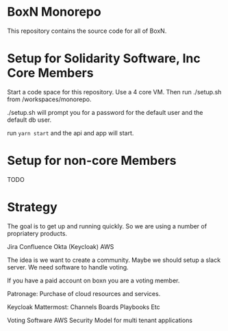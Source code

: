# BoxN Monorepo

This repository contains the source code for all of BoxN.

# Setup for Solidarity Software, Inc Core Members

Start a code space for this repository. Use a 4 core VM. Then run ./setup.sh from /workspaces/monorepo.

./setup.sh will prompt you for a password for the default user and the default db user.

run `yarn start` and the api and app will start.

# Setup for non-core Members

TODO

# Strategy

The goal is to get up and running quickly. So we are using a number of propriatery products.

Jira
Confluence
Okta (Keycloak)
AWS

The idea is we want to create a community. Maybe we should setup a slack server. We need software to handle voting.

If you have a paid account on boxn you are a voting member.

Patronage: Purchase of cloud resources and services.

Keycloak
Mattermost:
Channels
Boards
Playbooks
Etc

Voting Software
AWS Security Model for multi tenant applications
